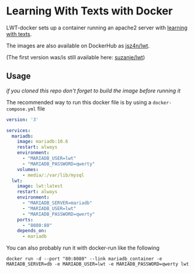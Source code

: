 # Learning With Texts with Docker

LWT-docker sets up a container running an apache2 server with [learning with texts](https://learningwithtexts.com/).

The images are also available on DockerHub as [jsz4n/lwt](https://hub.docker.com/r/jsz4n/lwt).

(The first version was/is still available here: [suzanje/lwt](https://hub.docker.com/r/suzanje/lwt))

## Usage

*if you cloned this repo don't forget to build the image before running it*

The recommended way to run this docker file is by using a `docker-compose.yml` file 

```yaml
version: '3'

services:
  mariadb:
    image: mariadb:10.6
    restart: always
    environment:
      - "MARIADB_USER=lwt"
      - "MARIADB_PASSWORD=qwerty"
    volumes:
      - media/:/var/lib/mysql
  lwt:
    image: lwt:latest
    restart: always
    environment:
      - "MARIADB_SERVER=mariadb"
      - "MARIADB_USER=lwt"
      - "MARIADB_PASSWORD=qwerty"
    ports:
      - "8080:80"
    depends_on:
      - mariadb
```

You can also probably run it with docker-run like the following

```shell
docker run -d --port "80:8080" --link mariadb_container -e MARIADB_SERVER=db -e MARIADB_USER=lwt -e MARIADB_PASSWORD=qwerty lwt
```

